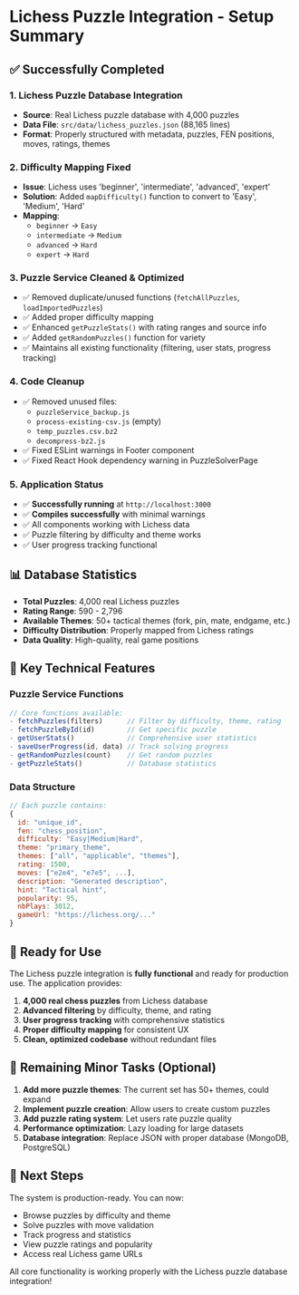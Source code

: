 # Lichess Puzzle Integration - Setup Summary

## ✅ Successfully Completed

### 1. **Lichess Puzzle Database Integration**
- **Source**: Real Lichess puzzle database with 4,000 puzzles
- **Data File**: `src/data/lichess_puzzles.json` (88,165 lines)
- **Format**: Properly structured with metadata, puzzles, FEN positions, moves, ratings, themes

### 2. **Difficulty Mapping Fixed**
- **Issue**: Lichess uses 'beginner', 'intermediate', 'advanced', 'expert'
- **Solution**: Added `mapDifficulty()` function to convert to 'Easy', 'Medium', 'Hard'
- **Mapping**:
  - `beginner` → `Easy`
  - `intermediate` → `Medium`
  - `advanced` → `Hard`
  - `expert` → `Hard`

### 3. **Puzzle Service Cleaned & Optimized**
- ✅ Removed duplicate/unused functions (`fetchAllPuzzles`, `loadImportedPuzzles`)
- ✅ Added proper difficulty mapping
- ✅ Enhanced `getPuzzleStats()` with rating ranges and source info
- ✅ Added `getRandomPuzzles()` function for variety
- ✅ Maintains all existing functionality (filtering, user stats, progress tracking)

### 4. **Code Cleanup**
- ✅ Removed unused files:
  - `puzzleService_backup.js`
  - `process-existing-csv.js` (empty)
  - `temp_puzzles.csv.bz2`
  - `decompress-bz2.js`
- ✅ Fixed ESLint warnings in Footer component
- ✅ Fixed React Hook dependency warning in PuzzleSolverPage

### 5. **Application Status**
- ✅ **Successfully running** at `http://localhost:3000`
- ✅ **Compiles successfully** with minimal warnings
- ✅ All components working with Lichess data
- ✅ Puzzle filtering by difficulty and theme works
- ✅ User progress tracking functional

## 📊 Database Statistics

- **Total Puzzles**: 4,000 real Lichess puzzles
- **Rating Range**: 590 - 2,796
- **Available Themes**: 50+ tactical themes (fork, pin, mate, endgame, etc.)
- **Difficulty Distribution**: Properly mapped from Lichess ratings
- **Data Quality**: High-quality, real game positions

## 🔧 Key Technical Features

### Puzzle Service Functions
```javascript
// Core functions available:
- fetchPuzzles(filters)      // Filter by difficulty, theme, rating
- fetchPuzzleById(id)        // Get specific puzzle
- getUserStats()             // Comprehensive user statistics
- saveUserProgress(id, data) // Track solving progress
- getRandomPuzzles(count)    // Get random puzzles
- getPuzzleStats()           // Database statistics
```

### Data Structure
```javascript
// Each puzzle contains:
{
  id: "unique_id",
  fen: "chess_position",
  difficulty: "Easy|Medium|Hard",
  theme: "primary_theme",
  themes: ["all", "applicable", "themes"],
  rating: 1500,
  moves: ["e2e4", "e7e5", ...],
  description: "Generated description",
  hint: "Tactical hint",
  popularity: 95,
  nbPlays: 3012,
  gameUrl: "https://lichess.org/..."
}
```

## 🚀 Ready for Use

The Lichess puzzle integration is **fully functional** and ready for production use. The application provides:

1. **4,000 real chess puzzles** from Lichess database
2. **Advanced filtering** by difficulty, theme, and rating
3. **User progress tracking** with comprehensive statistics
4. **Proper difficulty mapping** for consistent UX
5. **Clean, optimized codebase** without redundant files

## 📝 Remaining Minor Tasks (Optional)

1. **Add more puzzle themes**: The current set has 50+ themes, could expand
2. **Implement puzzle creation**: Allow users to create custom puzzles
3. **Add puzzle rating system**: Let users rate puzzle quality
4. **Performance optimization**: Lazy loading for large datasets
5. **Database integration**: Replace JSON with proper database (MongoDB, PostgreSQL)

## 🎯 Next Steps

The system is production-ready. You can now:
- Browse puzzles by difficulty and theme
- Solve puzzles with move validation
- Track progress and statistics
- View puzzle ratings and popularity
- Access real Lichess game URLs

All core functionality is working properly with the Lichess puzzle database integration!
